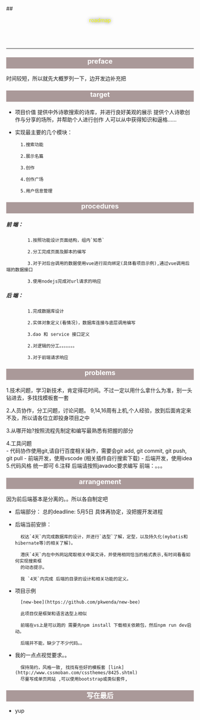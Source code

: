 
##<center style="color:#f6ff00; text-shadow:0 0 10px rgba(0, 1, 0, .8)  ;height:70px ;" >roadmap</center>

---
### <center style="color:#fff;background:rgb(170,153,153);height:30px;font-size:18px"> preface</center>
时间较短，所以就先大概罗列一下，边开发边补充把

### <center style="color:#fff;background:rgb(170,153,153);height:30px;font-size:18px"> target</center>

- 项目价值
提供中外诗歌搜索的诗库，并进行良好美观的展示
提供个人诗歌创作与分享的场所，并帮助个人进行创作
人可以从中获得知识和逼格……

- 实现最主要的几个模块：

		1.搜索功能

		2.展示名篇

		3.创作

		4.创作广场

		5.用户信息管理

### <center style="color:#fff;background:rgb(170,153,153);height:30px;font-size:18px"> procedures</center>

##### 	前 端：

			1.按照功能设计页面结构，组内`知悉`

			2.分工完成页面及脚本的编写

			3.对于对后台调用的数据使用vue进行双向绑定(具体看项目示例),通过vue调用后端的数据接口

			3.使用nodejs完成对url请求的响应


##### 	后 端：

			1.完成数据库设计 

			2.实体对象定义(看情况)，数据库连接与底层调用编写

			3.dao 和 service 接口定义

			2.对逻辑的分工。。。。。。。

			3.对于前端请求响应

### <center style="color:#fff;background:rgb(170,153,153);height:30px;font-size:18px"> problems</center>

1.技术问题，学习新技术，肯定得花时间。不过一定以用什么拿什么为准，别一头钻进去，多找找模板套一套

2.人员协作，分工问题，讨论问题。  9,14,16周有上机,个人经验，放到后面肯定来不及，所以请各位立即投身项目之中

3.从哪开始?按照流程先制定和编写最熟悉有把握的部分

4.工具问题  
	- 代码协作使用git,请自行百度相关操作，需要会git add, git commit, git push, git pull
	- 前端开发，使用vscode  (相关插件自行搜索下载) 
	- 后端开发，使用idea 
5.代码风格
	统一即可
6.注释
	后端请按照javadoc要求编写
	前端：。。。

### <center style="color:#fff;background:rgb(170,153,153);height:30px;font-size:18px"> arrangement</center>
因为前后端基本是分离的。。所以各自制定吧

- 后端部分：
总的deadline: 5月5日
具体再协定，没把握开发进程

- 后端当前安排： 

		权达`4天`内完成数据库的设计，并进行`选型`了解，定型，以及持久化(mybatis和hibernate等)的相关了解)。  
		
		港庆`4天`内在中外网站爬取相关中英文诗，并使用相同恰当的格式表示,有时间看看如何实现搜索框	 
		的动态提示。
		
		我 `4天`内完成 后端的目录的设计和相关功能的定义。

- 项目示例

		[new-bee](https://github.com/pkwenda/new-bee)

		此项目仅是框架和语言选型上相似

		前端在vs上是可以跑的 需要先npm install 下载相关依赖包，然后npm run dev启动。 

		后端并不能，缺少了不少代码。。 

- 我的一点点视觉要求。。

		保持简约，风格一致, 找找有些好的模板套 [link](http://www.cssmoban.com/cssthemes/8425.shtml) 
		尽量写成单页网站 ,可以使用bootstrap或类似套件, 


### <center style="color:#fff;background:rgb(170,153,153);height:30px;font-size:18px"> 写在最后</center>

- yup
